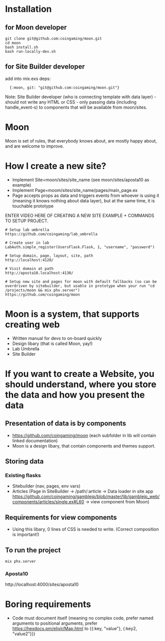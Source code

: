 # Installation 

## for Moon developer

```
git clone git@github.com:coingaming/moon.git
cd moon
bash install.sh
bash run-locally-dev.sh
```

## for Site Builder developer

add into mix.exs deps:

```
  {:moon, git: "git@github.com:coingaming/moon.git"}
```

Note: Site Builder developer (who is connecting template with data layer) - should not write any HTML or CSS - only passing data (including handle_event-s) to components that will be available from moon/sites.


# Moon

Moon is set of rules, that everybody knows about, are mostly happy about, and are welcome to improve.

# How I create a new site?

* Implement Site=moon/sites/site_name (see moon/sites/aposta10 as example)
* Implement Page=moom/sites/site_name/pages/main_page.ex
* Page accepts props as data and triggers events from whoever is using it (meaning it knows nothing about data layer), but at the same time, it is touchable prototype 

ENTER VIDEO HERE OF CREATING A NEW SITE EXAMPLE + COMMANDS TO SETUP PROJECT.

```
# Setup lab umbrella
https://github.com/coingaming/lab_umbrella

# Create user in lab
LabAuth.simple_register(UsersFlask.Flask, 1, "username", "password")

# Setup domain, page, layout, site, path
http://localhost:4120/

# Visit domain at path
http://aposta10.localhost:4130/

# Setup new site and pages for moon with default fallbacks (so can be overdriven by sitebuilder, but usable in prototype when your run "cd /projects/moon && mix phx.server")
https://github.com/coingaming/moon

```


# Moon is a system, that supports creating web

* Written manual for devs to on-board quickly
* Design libary (that is called Moon, yay!)
* Lab Umbrella 
* Site Builder


# If you want to create a Website, you should understand, where you store the data and how you present the data

## Presentation of data is by components

* https://github.com/coingaming/moon (each subfolder in lib will contain linked documentation)
* Moon is a design libary, that contain components and themes support. 

## Storing data

### Existing flasks 

* Sitebuilder (nav, pages, env vars)
* Articles (Page in SiteBuilder -> /path/:article -> Data loader in site app https://github.com/coingaming/gamblejp/blob/master/lib/gamblejp_web/components/articles/single.ex#L60 -> view component from Moon)


## Requirements for view components

* Using this libary, 0 lines of CSS is needed to write. (Correct composition is important!)


## To run the project

```
mix phx.server
```

### Aposta10

http://localhost:4000/sites/aposta10


# Boring requirements

* Code must document itself (meaning no complex code, prefer named arguments to positional arguments, prefer https://hexdocs.pm/elixir/Map.html to {{:key, "value"}, {:key2, "value2"}})
